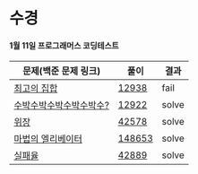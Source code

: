 # 수경

#### 1월 11일 프로그래머스 코딩테스트

| 문제(백준 문제 링크)                                                                       | 풀이                  | 결과  |
| ------------------------------------------------------------------------------------------ | --------------------- | ----- |
| [최고의 집합](https://school.programmers.co.kr/learn/courses/30/lessons/12938)             | [12938](./12938.js)   | fail  |
| [수박수박수박수박수박수?](https://school.programmers.co.kr/learn/courses/30/lessons/12922) | [12922](./12922.js)   | solve |
| [위장](https://school.programmers.co.kr/learn/courses/30/lessons/42578)                    | [42578](./42578.js)   | solve |
| [마법의 엘리베이터](https://school.programmers.co.kr/learn/courses/30/lessons/148653)      | [148653](./148653.js) | solve |
| [실패율](https://school.programmers.co.kr/learn/courses/30/lessons/42889)                  | [42889](./42889.js)   | solve |
